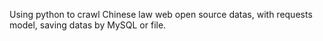 Using python to crawl Chinese law web open source datas, with requests model, saving datas by MySQL or file.
